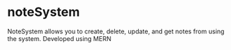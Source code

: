 # noteSystem
NoteSystem allows you to create, delete, update, and get notes from using the system. Developed using MERN

